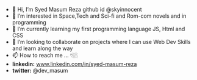 - 👋 Hi, I’m  Syed Masum Reza github id @skyinnocent
- 👀 I’m interested in Space,Tech and Sci-fi and Rom-com novels and in programming 
- 🌱 I’m currently learning my first programming language JS, Html and CSS
- 💞️ I’m looking to collaborate on projects where I can use Web Dev Skills and learn along the way
- 📫 How to reach me ... 👇🏼
- **linkedin:** www.linkedin.com/in/syed-masum-reza
- **twitter:** @dev_masum

<!---
skyinnocent/skyinnocent is a ✨ special ✨ repository because its `README.md` (this file) appears on your GitHub profile.
You can click the Preview link to take a look at your changes.
--->
